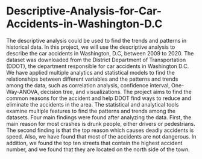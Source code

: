 # Descriptive-Analysis-for-Car-Accidents-in-Washington-D.C
The descriptive analysis could be used to find the trends and patterns in historical data. In this project, we will use the descriptive analysis to describe the car accidents in Washington, D.C, between 2009 to 2020. The dataset was downloaded from the District Department of Transportation (DDOT), the department responsible for car accidents in Washington D.C. We have applied multiple analytics and statistical models to find the relationships between different variables and the patterns and trends among the data, such as correlation analysis, confidence interval, One-Way-ANOVA, decision tree, and visualizations. The project aims to find the common reasons for the accident and help DDOT find ways to reduce and eliminate the accidents in the area. The statistical and analytical tools examine multiple features to find the patterns and trends among the datasets. Four main findings were found after analyzing the data. First, the main reason for most crashes is drunk people, either drivers or pedestrians. The second finding is that the top reason which causes deadly accidents is speed. Also, we have found that most of the accidents are not dangerous. In addition, we found the top ten streets that contain the highest accident number, and we found that they are located on the north side of the town. 
